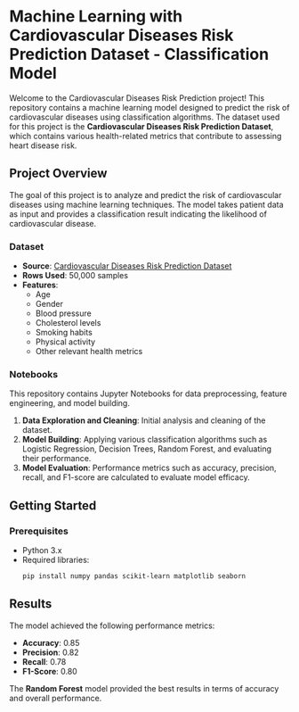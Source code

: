 # Machine Learning with Cardiovascular Diseases Risk Prediction Dataset - Classification Model

Welcome to the Cardiovascular Diseases Risk Prediction project! This repository contains a machine learning model designed to predict the risk of cardiovascular diseases using classification algorithms. The dataset used for this project is the **Cardiovascular Diseases Risk Prediction Dataset**, which contains various health-related metrics that contribute to assessing heart disease risk.

## Project Overview

The goal of this project is to analyze and predict the risk of cardiovascular diseases using machine learning techniques. The model takes patient data as input and provides a classification result indicating the likelihood of cardiovascular disease.

### Dataset

- **Source**: [Cardiovascular Diseases Risk Prediction Dataset](https://www.kaggle.com/datasets/sulianova/cardiovascular-disease-dataset)
- **Rows Used**: 50,000 samples
- **Features**:
  - Age
  - Gender
  - Blood pressure
  - Cholesterol levels
  - Smoking habits
  - Physical activity
  - Other relevant health metrics

### Notebooks

This repository contains Jupyter Notebooks for data preprocessing, feature engineering, and model building.

1. **Data Exploration and Cleaning**: Initial analysis and cleaning of the dataset.
2. **Model Building**: Applying various classification algorithms such as Logistic Regression, Decision Trees, Random Forest, and evaluating their performance.
3. **Model Evaluation**: Performance metrics such as accuracy, precision, recall, and F1-score are calculated to evaluate model efficacy.

## Getting Started

### Prerequisites

- Python 3.x
- Required libraries:
  ```bash
  pip install numpy pandas scikit-learn matplotlib seaborn

## Results

The model achieved the following performance metrics:

- **Accuracy**: 0.85
- **Precision**: 0.82
- **Recall**: 0.78
- **F1-Score**: 0.80

The **Random Forest** model provided the best results in terms of accuracy and overall performance.
